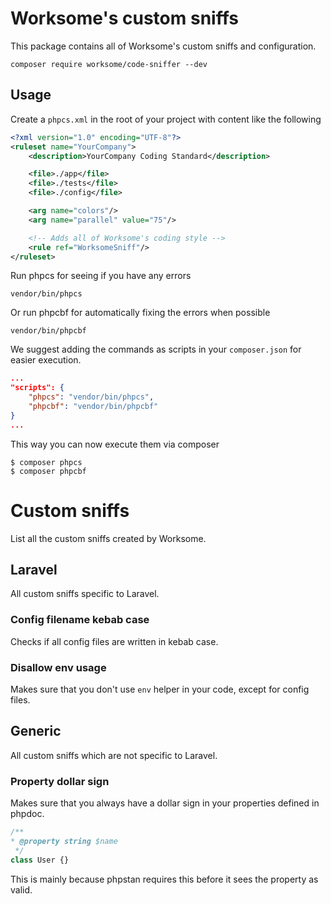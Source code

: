 # Worksome's custom sniffs
This package contains all of Worksome's custom sniffs and configuration.

```
composer require worksome/code-sniffer --dev
```

## Usage
Create a `phpcs.xml` in the root of your project with content like the following
```xml
<?xml version="1.0" encoding="UTF-8"?>
<ruleset name="YourCompany">
    <description>YourCompany Coding Standard</description>

    <file>./app</file>
    <file>./tests</file>
    <file>./config</file>

    <arg name="colors"/>
    <arg name="parallel" value="75"/>

    <!-- Adds all of Worksome's coding style -->
    <rule ref="WorksomeSniff"/>
</ruleset>

```

Run phpcs for seeing if you have any errors
```
vendor/bin/phpcs
```
Or run phpcbf for automatically fixing the errors when possible
```
vendor/bin/phpcbf
```

We suggest adding the commands as scripts in your `composer.json` for easier execution.
```json
...
"scripts": {
    "phpcs": "vendor/bin/phpcs",
    "phpcbf": "vendor/bin/phpcbf"
}
...
```

This way you can now execute them via composer
```
$ composer phpcs
$ composer phpcbf
```


# Custom sniffs
List all the custom sniffs created by Worksome.

## Laravel 
All custom sniffs specific to Laravel.

### Config filename kebab case
Checks if all config files are written in kebab case.

### Disallow env usage
Makes sure that you don't use `env` helper in your code, except for config files.

## Generic
All custom sniffs which are not specific to Laravel.

### Property dollar sign
Makes sure that you always have a dollar sign in your properties defined in phpdoc.
```php
/**
* @property string $name
 */
class User {}
```

This is mainly because phpstan requires this before it sees the property as valid.